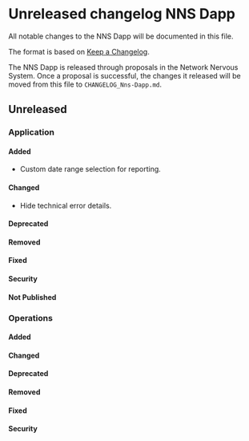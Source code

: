 # Unreleased changelog NNS Dapp

All notable changes to the NNS Dapp will be documented in this file.

The format is based on [Keep a Changelog](https://keepachangelog.com/en/1.0.0/).

The NNS Dapp is released through proposals in the Network Nervous System. Once a
proposal is successful, the changes it released will be moved from this file to
`CHANGELOG_Nns-Dapp.md`.

## Unreleased

### Application

#### Added

- Custom date range selection for reporting.

#### Changed

- Hide technical error details.

#### Deprecated

#### Removed

#### Fixed

#### Security

#### Not Published

### Operations

#### Added

#### Changed

#### Deprecated

#### Removed

#### Fixed

#### Security
